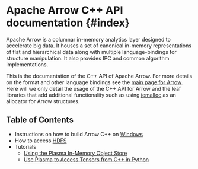 Apache Arrow C++ API documentation      {#index}
==================================

<!---
  Licensed to the Apache Software Foundation (ASF) under one
  or more contributor license agreements.  See the NOTICE file
  distributed with this work for additional information
  regarding copyright ownership.  The ASF licenses this file
  to you under the Apache License, Version 2.0 (the
  "License"); you may not use this file except in compliance
  with the License.  You may obtain a copy of the License at

    http://www.apache.org/licenses/LICENSE-2.0

  Unless required by applicable law or agreed to in writing,
  software distributed under the License is distributed on an
  "AS IS" BASIS, WITHOUT WARRANTIES OR CONDITIONS OF ANY
  KIND, either express or implied.  See the License for the
  specific language governing permissions and limitations
  under the License.
-->

Apache Arrow is a columnar in-memory analytics layer designed to accelerate
big data. It houses a set of canonical in-memory representations of flat and
hierarchical data along with multiple language-bindings for structure
manipulation. It also provides IPC and common algorithm implementations.

This is the documentation of the C++ API of Apache Arrow. For more details
on the format and other language bindings see
the [main page for Arrow](https://arrow.apache.org/). Here will we only detail
the usage of the C++ API for Arrow and the leaf libraries that add additional
functionality such as using [jemalloc](http://jemalloc.net/) as an allocator
for Arrow structures.

Table of Contents
-----------------

 * Instructions on how to build Arrow C++ on [Windows](Windows.md)
 * How to access [HDFS](HDFS.md)
 * Tutorials
   * [Using the Plasma In-Memory Object Store](tutorials/plasma.md)
   * [Use Plasma to Access Tensors from C++ in Python](tutorials/tensor_to_py.md)
